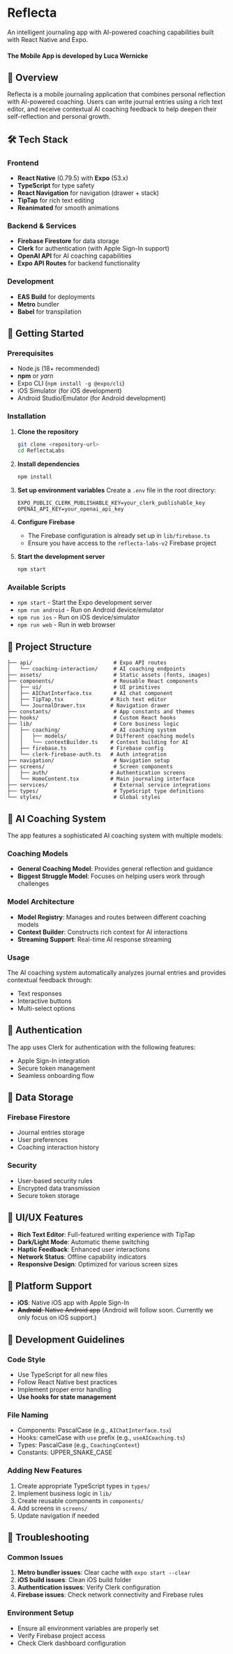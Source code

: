 # Reflecta

An intelligent journaling app with AI-powered coaching capabilities built with React Native and Expo.

#### The Mobile App is developed by Luca Wernicke

## 📱 Overview

Reflecta is a mobile journaling application that combines personal reflection with AI-powered coaching. Users can write journal entries using a rich text editor, and receive contextual AI coaching feedback to help deepen their self-reflection and personal growth.

## 🛠 Tech Stack

### Frontend
- **React Native** (0.79.5) with **Expo** (53.x)
- **TypeScript** for type safety
- **React Navigation** for navigation (drawer + stack)
- **TipTap** for rich text editing
- **Reanimated** for smooth animations

### Backend & Services
- **Firebase Firestore** for data storage
- **Clerk** for authentication (with Apple Sign-In support)
- **OpenAI API** for AI coaching capabilities
- **Expo API Routes** for backend functionality

### Development
- **EAS Build** for deployments
- **Metro** bundler
- **Babel** for transpilation

## 🚀 Getting Started

### Prerequisites
- Node.js (18+ recommended)
- **npm** or *yarn*
- Expo CLI (`npm install -g @expo/cli`)
- iOS Simulator (for iOS development)
- Android Studio/Emulator (for Android development)

### Installation

1. **Clone the repository**
   ```bash
   git clone <repository-url>
   cd ReflectaLabs
   ```

2. **Install dependencies**
   ```bash
   npm install
   ```

3. **Set up environment variables**
   Create a `.env` file in the root directory:
   ```env
   EXPO_PUBLIC_CLERK_PUBLISHABLE_KEY=your_clerk_publishable_key
   OPENAI_API_KEY=your_openai_api_key
   ```

4. **Configure Firebase**
   - The Firebase configuration is already set up in `lib/firebase.ts`
   - Ensure you have access to the `reflecta-labs-v2` Firebase project

5. **Start the development server**
   ```bash
   npm start
   ```

### Available Scripts

- `npm start` - Start the Expo development server
- `npm run android` - Run on Android device/emulator
- `npm run ios` - Run on iOS device/simulator
- `npm run web` - Run in web browser

## 📁 Project Structure

```
├── api/                          # Expo API routes
│   └── coaching-interaction/     # AI coaching endpoints
├── assets/                       # Static assets (fonts, images)
├── components/                   # Reusable React components
│   ├── ui/                       # UI primitives
│   ├── AIChatInterface.tsx       # AI chat component
│   ├── TipTap.tsx               # Rich text editor
│   └── JournalDrawer.tsx        # Navigation drawer
├── constants/                    # App constants and themes
├── hooks/                        # Custom React hooks
├── lib/                          # Core business logic
│   ├── coaching/                 # AI coaching system
│   │   ├── models/              # Different coaching models
│   │   └── contextBuilder.ts    # Context building for AI
│   ├── firebase.ts              # Firebase config
│   └── clerk-firebase-auth.ts   # Auth integration
├── navigation/                   # Navigation setup
├── screens/                      # Screen components
│   ├── auth/                    # Authentication screens
│   └── HomeContent.tsx          # Main journaling interface
├── services/                     # External service integrations
├── types/                        # TypeScript type definitions
└── styles/                       # Global styles
```

## 🧠 AI Coaching System

The app features a sophisticated AI coaching system with multiple models:

### Coaching Models
- **General Coaching Model**: Provides general reflection and guidance
- **Biggest Struggle Model**: Focuses on helping users work through challenges

### Model Architecture
- **Model Registry**: Manages and routes between different coaching models
- **Context Builder**: Constructs rich context for AI interactions
- **Streaming Support**: Real-time AI response streaming

### Usage
The AI coaching system automatically analyzes journal entries and provides contextual feedback through:
- Text responses
- Interactive buttons
- Multi-select options

## 🔐 Authentication

The app uses Clerk for authentication with the following features:
- Apple Sign-In integration
- Secure token management
- Seamless onboarding flow

## 💾 Data Storage

### Firebase Firestore
- Journal entries storage
- User preferences
- Coaching interaction history

### Security
- User-based security rules
- Encrypted data transmission
- Secure token storage

## 🎨 UI/UX Features

- **Rich Text Editor**: Full-featured writing experience with TipTap
- **Dark/Light Mode**: Automatic theme switching
- **Haptic Feedback**: Enhanced user interactions
- **Network Status**: Offline capability indicators
- **Responsive Design**: Optimized for various screen sizes

## 📱 Platform Support

- **iOS**: Native iOS app with Apple Sign-In
- ~~**Android**: Native Android app~~
(Android will follow soon. Currently we only focus on iOS support.)

## 🔧 Development Guidelines

### Code Style
- Use TypeScript for all new files
- Follow React Native best practices
- Implement proper error handling
- **Use hooks for state management**

### File Naming
- Components: PascalCase (e.g., `AIChatInterface.tsx`)
- Hooks: camelCase with `use` prefix (e.g., `useAICoaching.ts`)
- Types: PascalCase (e.g., `CoachingContext`)
- Constants: UPPER_SNAKE_CASE

### Adding New Features
1. Create appropriate TypeScript types in `types/`
2. Implement business logic in `lib/`
3. Create reusable components in `components/`
4. Add screens in `screens/`
5. Update navigation if needed

## 🐛 Troubleshooting

### Common Issues

1. **Metro bundler issues**: Clear cache with `expo start --clear`
2. **iOS build issues**: Clean iOS build folder
3. **Authentication issues**: Verify Clerk configuration
4. **Firebase issues**: Check network connectivity and Firebase rules

### Environment Setup
- Ensure all environment variables are properly set
- Verify Firebase project access
- Check Clerk dashboard configuration